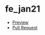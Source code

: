 # fe_jan21
- [Preview](https://julietta-m.github.io/fe_jan21/)
- [Pull Request](https://github.com/Julietta-M/fe_jan21/pull/1/files)